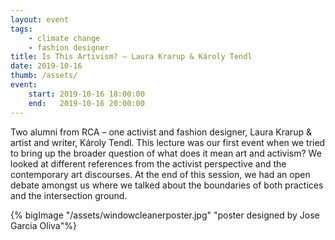 ```yaml
---
layout: event
tags:
    - climate change
    - fashion designer
title: Is This Artivism? – Laura Krarup & Károly Tendl 
date: 2019-10-16
thumb: /assets/
event:
    start: 2019-10-16 18:00:00
    end:   2019-10-16 20:00:00
---
```

Two alumni from RCA – one activist and fashion designer, Laura Krarup & artist and writer, Károly Tendl. This lecture was our first event when we tried to bring up the broader question of what does it mean art and activism? We looked at different references from the activist perspective and the contemporary art discourses. At the end of this session, we had an open debate amongst us where we talked about the boundaries of both practices and the intersection ground.  


{% bigImage "/assets/windowcleanerposter.jpg" "poster designed by Jose Garcia Oliva"%}
